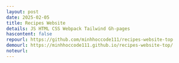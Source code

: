 ```yaml
---
layout: post
date: 2025-02-05
title: Recipes Website
details: JS HTML CSS Webpack Tailwind Gh-pages
hascontent: false
repourl: https://github.com/minhhoccode111/recipes-website-top
demourl: https://minhhoccode111.github.io/recipes-website-top/
noteurl:
---
```


